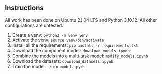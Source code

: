 ## Instructions

All work has been done on Ubuntu 22.04 LTS and Python 3.10.12. All other configurations are untested.

1. Create a venv: `python3 -m venv venv`
2. Activate the venv: `source venv/bin/activate`
3. Install all the requirements: `pip install -r requirements.txt`
4. Download the component models `download_models.ipynb`
5. Combine the models into a multi-task model: `modify_models.ipynb`
6. Download the datasets: `download_datasets.ipynb`
7. Train the model: `train_model.ipynb`